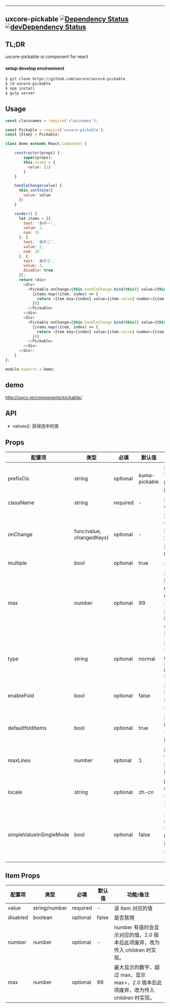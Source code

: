 ---

## uxcore-pickable [![Dependency Status](http://img.shields.io/david/uxcore/uxcore-pickable.svg?style=flat-square)](https://david-dm.org/uxcore/uxcore-pickable) [![devDependency Status](http://img.shields.io/david/dev/uxcore/uxcore-pickable.svg?style=flat-square)](https://david-dm.org/uxcore/uxcore-pickable#info=devDependencies) 

## TL;DR

uxcore-pickable ui component for react

#### setup develop environment

```sh
$ git clone https://github.com/uxcore/uxcore-pickable
$ cd uxcore-pickable
$ npm install
$ gulp server
```

## Usage

```js
const classnames = require('classnames');

const Pickable = require('uxcore-pickable');
const {Item} = Pickable;

class Demo extends React.Component {

    constructor(props) {
        super(props);
        this.state = {
          value: [1]
        }
    }

    handleChange(value) {
      this.setState({
        value: value
      })
    }

    render() {
      let items = [{
        text: '条件一',
        value: 1,
        num: 15
      }, {
        text: '条件二',
        value: 2,
        num: 20
      }, {
        text: '条件三',
        value: 3,
        disable: true
      }];
      return <div>
        <div>
          <Pickable onChange={this.handleChange.bind(this)} value={this.state.value}>
            {items.map((item, index) => {
              return <Item key={index} value={item.value} number={item.num} disabled={item.disable}>{item.text}</Item>
            })}
          </Pickable>
        </div>
        <div>
          <Pickable onChange={this.handleChange.bind(this)} value={this.state.value} type="simple">
            {items.map((item, index) => {
              return <Item key={index} value={item.value} number={item.num} disabled={item.disable}>{item.text}</Item>
            })}
          </Pickable>
        </div>
      </div>;
    }
};

module.exports = Demo;
```

## demo

http://uxco.re/components/pickable/

## API

* values(): 获得选中的值

## Props

| 配置项 | 类型 | 必填 | 默认值 | 功能/备注 |
|---|---|---|---|---|
|prefixCls|string|optional|kuma-pickable|类名前缀，不使用 kuma 主题时使用|
|className|string|required|-|增加额外的class|
|onChange|func(value, changedKeys)|optional|-|选中情况变化时触发，返回选中的项，以及目前发生变动的值|
|multiple|bool|optional|true|是否多选|
|max|number|optional|99|最大显示的数字，超过 max，显示 max+，2.0 版本后此项废弃，改为传入 children 时实现。|
|type|string|optional|normal|样式风格，可选值为 `normal`, `simple`, `hook`, `simpleHook`|
|enableFold|bool|optional|false|是否启用折行后自动折叠, 3.0 版本后支持|
|defaultfoldItems|bool|optional|true|是否在折行的情况下默认折叠, 3.0 版本后支持|
|maxLines|number|optonal|1|超过几行的情况下使用折叠, 3.0 版本后支持|
|locale|string|optional|zh-cn|国际化,zh-cn/en-us, 3.0 版本后支持|
|simpleValueInSingleMode|bool|optional|false|单选时，输出和接收的值变成简单的值类型，而非数组，从 [1] 变成 1|

## Item Props

| 配置项 | 类型 | 必填 | 默认值 | 功能/备注 |
|---|---|---|---|---|
|value|string/number|required|-|该 Item 对应的值|
|disabled|boolean|optional|false|是否禁用|
|number|number|optional|-|number 有值时会显示对应的值，2.0 版本后此项废弃，改为传入 children 时实现。|
|max|number|optional|99|最大显示的数字，超过 max，显示 max+，2.0 版本后此项废弃，改为传入 children 时实现。|

